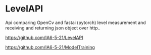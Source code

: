 # LevelAPI
Api comparing OpenCv and fastai (pytorch) level measurement and receiving and returning json object over http..

https://github.com/IA6-5-21/LevelAPI

https://github.com/IA6-5-21/ModelTraining
